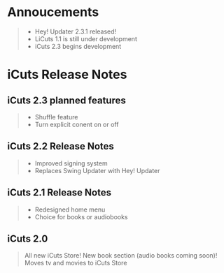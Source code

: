 # Annoucements

> - Hey! Updater 2.3.1 released!
> - LiCuts 1.1 is still under development
> - iCuts 2.3 begins development

# iCuts Release Notes

## iCuts 2.3 planned features

> - Shuffle feature
> - Turn explicit conent on or off

## iCuts 2.2 Release Notes
> - Improved signing system
> - Replaces Swing Updater with Hey! Updater

## iCuts 2.1 Release Notes
> - Redesigned home menu
> - Choice for books or audiobooks

## iCuts 2.0
>All new iCuts Store! New book section (audio books coming soon)! Moves tv and movies to iCuts Store
